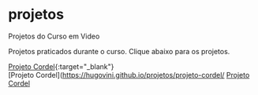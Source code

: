 # projetos
 Projetos do Curso em Video

Projetos praticados durante o curso. 
Clique abaixo para os projetos.

[Projeto Cordel](https://hugovini.github.io/projetos/projeto-cordel/){:target="_blank"} <br>
[Projeto Cordel](https://hugovini.github.io/projetos/projeto-cordel/
<a href="https://hugovini.github.io/projetos/projeto-cordel/" target="_blank">Projeto Cordel</a>

